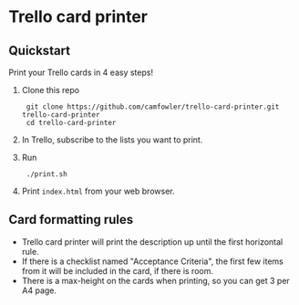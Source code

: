 # Trello card printer

## Quickstart

Print your Trello cards in 4 easy steps!

1. Clone this repo

		git clone https://github.com/camfowler/trello-card-printer.git trello-card-printer
		cd trello-card-printer

2. In Trello, subscribe to the lists you want to print.

3. Run

		./print.sh

4. Print `index.html` from your web browser.

## Card formatting rules

- Trello card printer will print the description up until the first horizontal rule.
- If there is a checklist named "Acceptance Criteria", the first few items from it will be included in the card, if there is room.
- There is a max-height on the cards when printing, so you can get 3 per A4 page.
